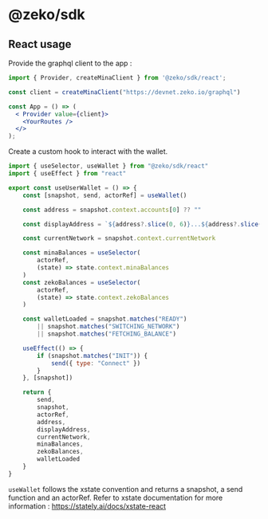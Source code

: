 # @zeko/sdk

## React usage

Provide the graphql client to the app :

```jsx
import { Provider, createMinaClient } from '@zeko/sdk/react';

const client = createMinaClient("https://devnet.zeko.io/graphql")

const App = () => (
  < Provider value={client}>
    <YourRoutes />
  </>
);
```

Create a custom hook to interact with the wallet.

```jsx
import { useSelector, useWallet } from "@zeko/sdk/react"
import { useEffect } from "react"

export const useUserWallet = () => {
	const [snapshot, send, actorRef] = useWallet()

	const address = snapshot.context.accounts[0] ?? ""

	const displayAddress = `${address?.slice(0, 6)}...${address?.slice(-4)}`

	const currentNetwork = snapshot.context.currentNetwork

	const minaBalances = useSelector(
		actorRef,
		(state) => state.context.minaBalances
	)
	const zekoBalances = useSelector(
		actorRef,
		(state) => state.context.zekoBalances
	)

	const walletLoaded = snapshot.matches("READY")
		|| snapshot.matches("SWITCHING_NETWORK")
		|| snapshot.matches("FETCHING_BALANCE")

	useEffect(() => {
		if (snapshot.matches("INIT")) {
			send({ type: "Connect" })
		}
	}, [snapshot])

	return {
		send,
		snapshot,
		actorRef,
		address,
		displayAddress,
		currentNetwork,
		minaBalances,
		zekoBalances,
		walletLoaded
	}
}
```

`useWallet` follows the xstate convention and returns a snapshot, a send function and an actorRef.
Refer to xstate documentation for more information :
https://stately.ai/docs/xstate-react
